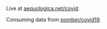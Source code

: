 Live at [aequologica.net/covid](https://aequologica.net/covid/).

Consuming data from [pomber/covid19](https://github.com/pomber/covid19).
